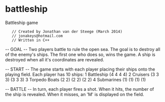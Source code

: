 battleship
==========

Battleship game

	   // Created by Jonathan van der Steege (March 2014)
	   // jonakeys@hotmail.com
	   // Written in C++

-- GOAL --
Two players battle to rule the open sea. The goal is to destroy all of the enemy's ships.
The first one who does so, wins the game. A ship is destroyed when all it's coordinates are revealed.

-- START --
The game starts with each player placing their ships onto the playing field.
Each player has 10 ships:
1 Battleship  	  (4 4 4 4)
2 Cruisers    	  (3 3 3) (3 3 3)
3 Torpedo Boats	  (2 2) (2 2) (2 2)
4 Submarines	  (1) (1) (1) (1)

-- BATTLE --
In turn, each player fires a shot. When it hits, the number of the ship is revealed.
When it misses, an 'M' is displayed on the field.